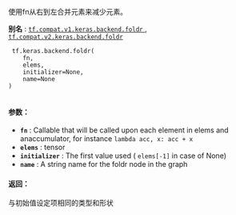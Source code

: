 使用fn从右到左合并元素来减少元素。

**别名** : [ `tf.compat.v1.keras.backend.foldr` ](/api_docs/python/tf/keras/backend/foldr), [ `tf.compat.v2.keras.backend.foldr` ](/api_docs/python/tf/keras/backend/foldr)

```
 tf.keras.backend.foldr(
    fn,
    elems,
    initializer=None,
    name=None
)
 
```

#### 参数：
- **`fn`** : Callable that will be called upon each element in elems and anaccumulator, for instance  `lambda acc, x: acc + x` 
- **`elems`** : tensor
- **`initializer`** : The first value used ( `elems[-1]`  in case of None)
- **`name`** : A string name for the foldr node in the graph


#### 返回：
与初始值设定项相同的类型和形状

